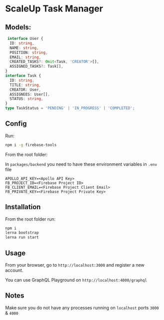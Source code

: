 # ScaleUp Task Manager
## Models:
```typescript
 interface User {
  ID: string,
  NAME: string,
  POSITION: string,
  EMAIL: string,
  CREATED_TASKS?: Omit<Task, 'CREATOR'>[],
  ASSIGNED_TASKS?: Task[],
}
interface Task {
  ID: string,
  TITLE: string,
  CREATOR: User,
  ASSIGNEES: User[],
  STATUS: string,
}
type TaskStatus = 'PENDING' | 'IN_PROGRESS' | 'COMPLETED';
```
## Config
Run:
```bash
npm i -g firebase-tools
```
From the root folder:

In `packages/backend` you need to have these environment variables in `.env` file
```
APOLLO_API_KEY=<Apollo API Key>
FB_PROJECT_ID=<Firebase Project ID>
FB_CLIENT_EMAIL=<Firebase Project Client Email>
FB_PRIVATE_KEY=<Firebase Project Private Key>
```
## Installation
From the root folder run:
```bash
npm i
lerna bootstrap
lerna run start
```
## Usage
From your browser, go to `http://localhost:3000` and register a new account.

You can use GraphQL Playground on `http://localhost:4000/graphql`
## Notes
Make sure you do not have any processes running on `localhost` ports `3000` & `4000`
